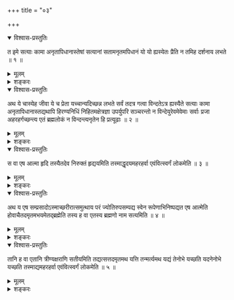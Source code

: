 +++
title = "०३"

+++

<details open><summary>विश्वास-प्रस्तुतिः</summary>

त इमे सत्याः कामा अनृतापिधानास्तेषां सत्यानां सतामनृतमपिधानं यो यो
ह्यस्येतः प्रैति न तमिह दर्शनाय लभते ॥ १ ॥
</details>

<details><summary>मूलम्</summary>

त इमे सत्याः कामा अनृतापिधानास्तेषां सत्यानां सतामनृतमपिधानं यो यो
ह्यस्येतः प्रैति न तमिह दर्शनाय लभते ॥ १ ॥
</details>

<details><summary>शङ्करः</summary>

यथोक्तात्मध्यानसाधनानुष्ठानं प्रति साधकानामुत्साहजननार्थमनुक्रोशन्त्याह
— कष्टमिदं खलु वर्तते, यत्स्वात्मस्थाः शक्यप्राप्या अपि त इमे सत्याः
कामाः अनृतापिधानाः, तेषामात्मस्थानां स्वाश्रयाणामेव सतामनृतं
बाह्यविषयेषु स्त्र्यन्नभोजनाच्छादनादिषु तृष्णा
तन्निमित्तं च स्वेच्छाप्रचारत्वं
मिथ्याज्ञाननिमित्तत्वादनृतमित्युच्यते ।
तन्निमित्तं सत्यानां कामानामप्राप्तिरिति अपिधानमिवापिधानम् ।
कथमनृतापिधाननिमित्तं तेषामलाभ इति, उच्यते — यो
यो हि यस्मादस्य जन्तोः पुत्रो भ्राता वा इष्टः इतः अस्माल्लोकात् पॆति
प्रगच्छति म्रियते, तमिष्टं पुत्रं भ्रातरं वा स्वहृदयाकाशे विद्यमानमपि इह
पुनर्दर्शनायेच्छन्नपि न लभते ॥
</details>

<details open><summary>विश्वास-प्रस्तुतिः</summary>

अथ ये चास्येह जीवा ये च प्रेता यच्चान्यदिच्छन्न लभते सर्वं तदत्र गत्वा
विन्दतेऽत्र ह्यस्यैते सत्याः कामा अनृतापिधानास्तद्यथापि हिरण्यनिधिं
निहितमक्षेत्रज्ञा उपर्युपरि सञ्चरन्तो न विन्देयुरेवमेवेमाः सर्वाः
प्रजा अहरहर्गच्छन्त्य एतं ब्रह्मलोकं न विन्दन्त्यनृतेन हि
प्रत्यूढाः ॥ २ ॥
</details>

<details><summary>मूलम्</summary>

अथ ये चास्येह जीवा ये च प्रेता यच्चान्यदिच्छन्न लभते सर्वं तदत्र गत्वा
विन्दतेऽत्र ह्यस्यैते सत्याः कामा अनृतापिधानास्तद्यथापि हिरण्यनिधिं
निहितमक्षेत्रज्ञा उपर्युपरि सञ्चरन्तो न विन्देयुरेवमेवेमाः सर्वाः
प्रजा अहरहर्गच्छन्त्य एतं ब्रह्मलोकं न विन्दन्त्यनृतेन हि
प्रत्यूढाः ॥ २ ॥
</details>

<details><summary>शङ्करः</summary>

अथ पुनः ये च अस्य विदुषः जन्तोर्जीवाः जीवन्तीह पुत्राः भ्रात्रादयो वा,
ये च प्रेताः मृताः इष्टाः सम्बन्धिनः, यच्चान्यदिह लोके
वस्त्रान्नपानादि रत्नानि वा वस्त्विच्छन् न
लभते, तत्सर्वमत्र हृदयाकाशाख्ये ब्रह्मणि गत्वा यथोक्तेन विधिना
विन्दते लभते । अत्र अस्मिन्हार्दाकाशे हि यस्मात् अस्य ते
यथोक्ताः सत्याः कामाः वर्तन्ते अनृतापिधानाः । कथमिव
तदन्याय्यमिति, उच्यते — तत् तत्र यथा
हिरण्यनिधिं हिरण्यमेव पुनर्ग्रहणाय निधातृभिः निधीयत
इति निधिः तं हिरण्यनिधिं निहितं भूमेरधस्तान्निक्षिप्तम् अक्षेत्रज्ञाः
निधिशास्त्रैर्निधिक्षेत्रमजानन्तः ते निधेः उपर्युपरि सञ्चरन्तोऽपि
निधिं न विन्देयुः शक्यवेदनमपि, एवमेव इमाः अविद्यावत्यः सर्वा
इमाः प्रजाः यथोक्तं हृदयाकाशाख्यं ब्रह्मलोकं ब्रह्मैव लोकः
ब्रह्मलोकः तम् अहरहः प्रत्यहं गच्छन्त्योऽपि
सुषुप्तकाले न विन्दन्ति न लभन्ते — एषोऽहं
ब्रह्मलोकभावमापन्नोऽस्म्यद्येति । अनृतेन हि
यथोक्तेन हि यस्मात् प्रत्यूढाः हृताः,
स्वरूपादविद्यादिदोषैर्बहिरपकृष्टा
इत्यर्थः । अतः कष्टमिदं वर्तते जन्तूनां यत्स्वायत्तमपि ब्रह्म न लभ्यते
इत्यभिप्रायः ॥
</details>

<details open><summary>विश्वास-प्रस्तुतिः</summary>

स वा एष आत्मा हृदि तस्यैतदेव निरुक्तं हृद्ययमिति तस्माद्धृदयमहरहर्वा
एवंवित्स्वर्गं लोकमेति ॥ ३ ॥
</details>

<details><summary>मूलम्</summary>

स वा एष आत्मा हृदि तस्यैतदेव निरुक्तं हृद्ययमिति तस्माद्धृदयमहरहर्वा
एवंवित्स्वर्गं लोकमेति ॥ ३ ॥
</details>

<details><summary>शङ्करः</summary>

स वै यः ‘आत्मापहतपाप्मा’ इति प्रकृतः, वै - शब्देन तं स्मारयति । एषः
विवक्षित आत्मा हृदि हृदयपुण्डरीके आकाशशब्देनाभिहितः । तस्य
एतस्य हृदयस्य एतदेव निरुक्तं निर्वचनम् , नान्यत् । हृदि अयमात्मा
वर्तत इति यस्मात् , तस्माद्धृदयम् , हृदयनामनिर्वचनप्रसिद्ध्यापि स्वहृदये
आत्मेत्यवगन्तव्यमित्यभिप्रायः । अहरहर्वै प्रत्यहम् एवंवित् हृदि
अयमात्मेति जानन् स्वर्गं लोकं हार्दं ब्रह्म एति
प्रतिपद्यते । ननु अनेवंविदपि सुषुप्तकाले हार्दं ब्रह्म
प्रतिपद्यते एव, ‘सता सोम्य तदा सम्पन्नः’ (छा. उ. ६ । ८ । १)
इत्युक्तत्वात् । बाढमेवम् , तथाप्यस्ति विशेषः — यथा
जानन्नजानंश्च सर्वो जन्तुः सद्ब्रह्मैव, तथापि
तत्त्वमसीति प्रतिबोधितः विद्वान् — सदेव नान्योऽस्मि — इति
जानन् सदेव भवति ; एवमेव विद्वानविद्वांश्च सुषुप्ते यद्यपि
सत्सम्पद्यते, तथाप्येवंविदेव स्वर्गं लोकमेतीत्युच्यते ।
देहपातेऽपि विद्याफलस्यावश्यम्भावित्वादित्येष विशेषः ॥
</details>

<details open><summary>विश्वास-प्रस्तुतिः</summary>

अथ य एष सम्प्रसादोऽस्माच्छरीरात्समुत्थाय परं ज्योतिरुपसम्पद्य स्वेन
रूपेणाभिनिष्पद्यत एष आत्मेति होवाचैतदमृतमभयमेतद्ब्रह्मेति तस्य
ह वा एतस्य ब्रह्मणो नाम सत्यमिति ॥ ४ ॥
</details>

<details><summary>मूलम्</summary>

अथ य एष सम्प्रसादोऽस्माच्छरीरात्समुत्थाय परं ज्योतिरुपसम्पद्य स्वेन
रूपेणाभिनिष्पद्यत एष आत्मेति होवाचैतदमृतमभयमेतद्ब्रह्मेति तस्य
ह वा एतस्य ब्रह्मणो नाम सत्यमिति ॥ ४ ॥
</details>

<details><summary>शङ्करः</summary>

सुषुप्तकाले स्वेन आत्मना सता सम्पन्नः सन् सम्यक्प्रसीदतीति
जाग्रत्स्वप्नयोर्विषयेन्द्रियसंयोगजातं
कालुष्यं जहातीति सम्प्रसादशब्दो यद्यपि सर्वजन्तूनां साधारणः,
तथापि एवंवित् स्वर्गं लोकमेतीति प्रकृतत्वात् एष सम्प्रसाद इति
सन्निहितवद्यत्नविशेषात् सः अथेदं शरीरं हित्वा
अस्माच्छरीरात्समुत्थाय शरीरात्मभावनां परित्यज्येत्यर्थः । न
तु आसनादिव समुत्थायेति इह युक्तम् , स्वेन रूपेणेति विशेषणात् — न हि
अन्यत उत्थाय स्वरूपं सम्पत्तव्यम् । स्वरूपमेव हि तन्न भवति
प्रतिपत्तव्यं चेत्स्यात् । परं परमात्मलक्षणं
विज्ञप्तिस्वभावं ज्योतिरुपसम्पद्य
स्वास्थ्यमुपगम्येत्येतत् । स्वेन आत्मीयेन
रूपेण अभिनिष्पद्यते, प्रागेतस्याः स्वरूपसम्पत्तेरविद्यया देहमेव अपरं
रूपम् आत्मत्वेनोपगत इति तदपेक्षया इदमुच्यते — स्वेन रूपेणेति ।
अशरीरता हि आत्मनः स्वरूपम् । यत्स्वं परं ज्योतिः
स्वरूपमापद्यते सम्प्रसादः, एष आत्मेति ह उवाच — स
ब्रूयादिति यः श्रुत्या नियुक्तः अन्तेवासिभ्यः । किं च एतदमृतम् अविनाशि
भूमा ‘यो वै भूमा तदमृतम्’ (छा. उ. ७ । २४ । १) इत्युक्तम् । अत
एवाभयम् , भूम्नो द्वितीयाभावात् । अत एतद्ब्रह्मेति । तस्य
ह वा एतस्य ब्रह्मणो नाम अभिधानम् । किं तत् ? सत्यमिति । सत्यं हि
अवितथं ब्रह्म । ‘तत्सत्यं स आत्मा’ (छा. उ. ६ । ८ । ७) इति हि
उक्तम् । अथ किमर्थमिदं नाम पुनरुच्यते ? तदुपासनविधिस्तुत्यर्थम् ॥
</details>

<details open><summary>विश्वास-प्रस्तुतिः</summary>

तानि ह वा एतानि त्रीण्यक्षराणि सतीयमिति तद्यत्सत्तदमृतमथ यत्ति
तन्मर्त्यमथ यद्यं तेनोभे यच्छति यदनेनोभे यच्छति
तस्माद्यमहरहर्वा एवंवित्स्वर्गं लोकमेति ॥ ५ ॥
</details>

<details><summary>मूलम्</summary>

तानि ह वा एतानि त्रीण्यक्षराणि सतीयमिति तद्यत्सत्तदमृतमथ यत्ति
तन्मर्त्यमथ यद्यं तेनोभे यच्छति यदनेनोभे यच्छति
तस्माद्यमहरहर्वा एवंवित्स्वर्गं लोकमेति ॥ ५ ॥
</details>

<details><summary>शङ्करः</summary>

तानि ह वा एतानि ब्रह्मणो नामाक्षराणि त्रीण्येतानि सतीयमिति, सकारस्तकारो
यमिति च । ईकारस्तकारे उच्चारणार्थोऽनुबन्धः, ह्रस्वेनैवाक्षरेण पुनः
प्रतिनिर्देशात् । तेषां तत् तत्र यत् सत् सकारः तदमृतं सद्ब्रह्म
— अमृतवाचकत्वादमृत एव सकारस्तकारान्तो निर्दिष्ठः । अथ यत्ति तकारः
तन्मर्त्यम् । अथ यत् यम् अक्षरम् , तेनाक्षरेणामृतमर्त्याख्ये
पूर्वे उभे अक्षरे यच्छति नियमयति वशीकरोत्यात्मनेत्यर्थः । यत्
यस्मात् अनेन यमित्येतेन उभे यच्छति, तस्मात् यम् । संयते इव
हि एतेन यमा लक्ष्येते । ब्रह्मनामाक्षरस्यापि इदममृतत्वादिधर्मवत्त्वं
महाभाग्यम् , किमुत नामवतः — इत्युपस्यत्वाय स्तूयते ब्रह्म
नामनिर्वचनेन । एवं नामवतो वेत्ता एवंवित् । अहरहर्वा
एवंवित्स्वर्गं लोकमेतीत्युक्तार्थम् ॥

इति तृतीयखण्डभाष्यम् ॥
</details>

